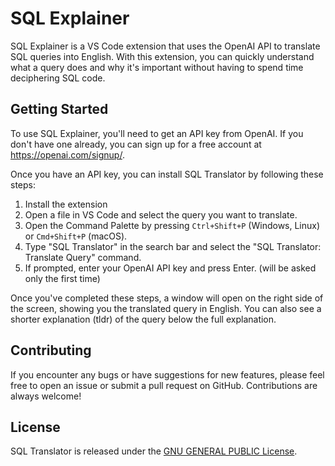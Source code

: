 <h1>SQL Explainer</h1>
<p>SQL Explainer is a VS Code extension that uses the OpenAI API to translate SQL queries into English. With this extension, you can quickly understand what a query does and why it's important without having to spend time deciphering SQL code.</p>
<h2>Getting Started</h2>
<p>To use SQL Explainer, you'll need to get an API key from OpenAI. If you don't have one already, you can sign up for a free account at <a href="https://openai.com/signup/">https://openai.com/signup/</a>.</p>
<p>Once you have an API key, you can install SQL Translator by following these steps:</p>
<ol>
  <li>Install the extension</li>
  <li>Open a file in VS Code and select the query you want to translate.</li>
  <li>Open the Command Palette by pressing <code>Ctrl+Shift+P</code> (Windows, Linux) or <code>Cmd+Shift+P</code> (macOS).</li>
  <li>Type "SQL Translator" in the search bar and select the "SQL Translator: Translate Query" command.</li>
  <li>If prompted, enter your OpenAI API key and press Enter. (will be asked only the first time)</li>
</ol>
<p>Once you've completed these steps, a window will open on the right side of the screen, showing you the translated query in English. You can also see a shorter explanation (tldr) of the query below the full explanation.</p>
<h2>Contributing</h2>
<p>If you encounter any bugs or have suggestions for new features, please feel free to open an issue or submit a pull request on GitHub. Contributions are always welcome!</p>
<h2>License</h2>
<p>SQL Translator is released under the <a href="LICENSE">GNU GENERAL PUBLIC License</a>.</p>
